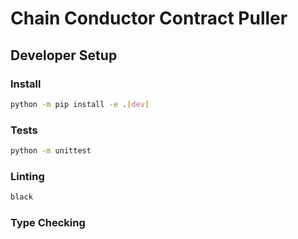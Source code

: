 # Chain Conductor Contract Puller

## Developer Setup
### Install
```bash
python -m pip install -e .[dev]
```

### Tests
```bash
python -m unittest
```

### Linting
```bash
black
```

### Type Checking